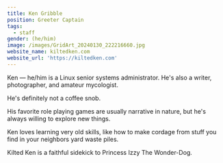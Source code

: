 ```yaml
---
title: Ken Gribble
position: Greeter Captain
tags:
  - staff
gender: (he/him)
image: /images/GridArt_20240130_222216660.jpg
website_name: kiltedken.com
website_url: 'https://kiltedken.com'
---
```


Ken — he/him is a Linux senior systems administrator. He's also a writer, photographer, and amateur mycologist. 

He's definitely not a coffee snob. 

His favorite role playing games are usually narrative in nature, but he's always willing to explore new things. 

Ken loves learning very old skills, like how to make cordage from stuff you find in your neighbors yard waste piles. 

Kilted Ken is a faithful sidekick to Princess Izzy The Wonder-Dog.
